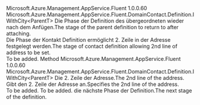 <Type Name="IWithAddressLine2&lt;ParentT&gt;" FullName="Microsoft.Azure.Management.AppService.Fluent.DomainContact.Definition.IWithAddressLine2&lt;ParentT&gt;">
  <TypeSignature Language="C#" Value="public interface IWithAddressLine2&lt;ParentT&gt; : Microsoft.Azure.Management.AppService.Fluent.DomainContact.Definition.IWithCity&lt;ParentT&gt;" />
  <TypeSignature Language="ILAsm" Value=".class public interface auto ansi abstract IWithAddressLine2`1&lt;ParentT&gt; implements class Microsoft.Azure.Management.AppService.Fluent.DomainContact.Definition.IWithCity`1&lt;!ParentT&gt;" />
  <TypeSignature Language="DocId" Value="T:Microsoft.Azure.Management.AppService.Fluent.DomainContact.Definition.IWithAddressLine2`1" />
  <TypeSignature Language="VB.NET" Value="Public Interface IWithAddressLine2(Of ParentT)&#xA;Implements IWithCity(Of ParentT)" />
  <TypeSignature Language="F#" Value="type IWithAddressLine2&lt;'ParentT&gt; = interface&#xA;    interface IWithCity&lt;'ParentT&gt;" />
  <AssemblyInfo>
    <AssemblyName>Microsoft.Azure.Management.AppService.Fluent</AssemblyName>
    <AssemblyVersion>1.0.0.60</AssemblyVersion>
  </AssemblyInfo>
  <TypeParameters>
    <TypeParameter Name="ParentT" />
  </TypeParameters>
  <Interfaces>
    <Interface>
      <InterfaceName>Microsoft.Azure.Management.AppService.Fluent.DomainContact.Definition.IWithCity&lt;ParentT&gt;</InterfaceName>
    </Interface>
  </Interfaces>
  <Docs>
    <typeparam name="ParentT"><span data-ttu-id="7d5d6-101">Die Phase der Definition des übergeordneten wieder nach dem Anfügen.</span><span class="sxs-lookup"><span data-stu-id="7d5d6-101">The stage of the parent definition to return to after attaching.</span></span></typeparam>
    <summary>
            <span data-ttu-id="7d5d6-102">Die Phase der Kontakt Definition ermöglicht 2. Zeile in der Adresse festgelegt werden.</span><span class="sxs-lookup"><span data-stu-id="7d5d6-102">The stage of contact definition allowing 2nd line of address to be set.</span></span>
            </summary>
    <remarks>To be added.</remarks>
  </Docs>
  <Members>
    <Member MemberName="WithAddressLine2">
      <MemberSignature Language="C#" Value="public Microsoft.Azure.Management.AppService.Fluent.DomainContact.Definition.IWithCity&lt;ParentT&gt; WithAddressLine2 (string addressLine2);" />
      <MemberSignature Language="ILAsm" Value=".method public hidebysig newslot virtual instance class Microsoft.Azure.Management.AppService.Fluent.DomainContact.Definition.IWithCity`1&lt;!ParentT&gt; WithAddressLine2(string addressLine2) cil managed" />
      <MemberSignature Language="DocId" Value="M:Microsoft.Azure.Management.AppService.Fluent.DomainContact.Definition.IWithAddressLine2`1.WithAddressLine2(System.String)" />
      <MemberSignature Language="VB.NET" Value="Public Function WithAddressLine2 (addressLine2 As String) As IWithCity(Of ParentT)" />
      <MemberSignature Language="F#" Value="abstract member WithAddressLine2 : string -&gt; Microsoft.Azure.Management.AppService.Fluent.DomainContact.Definition.IWithCity&lt;'ParentT&gt;" Usage="iWithAddressLine2.WithAddressLine2 addressLine2" />
      <MemberType>Method</MemberType>
      <AssemblyInfo>
        <AssemblyName>Microsoft.Azure.Management.AppService.Fluent</AssemblyName>
        <AssemblyVersion>1.0.0.60</AssemblyVersion>
      </AssemblyInfo>
      <ReturnValue>
        <ReturnType>Microsoft.Azure.Management.AppService.Fluent.DomainContact.Definition.IWithCity&lt;ParentT&gt;</ReturnType>
      </ReturnValue>
      <Parameters>
        <Parameter Name="addressLine2" Type="System.String" />
      </Parameters>
      <Docs>
        <param name="addressLine2"><span data-ttu-id="7d5d6-103">Die 2. Zeile der Adresse.</span><span class="sxs-lookup"><span data-stu-id="7d5d6-103">The 2nd line of the address.</span></span></param>
        <summary>
            <span data-ttu-id="7d5d6-104">Gibt den 2. Zeile der Adresse an.</span><span class="sxs-lookup"><span data-stu-id="7d5d6-104">Specifies the 2nd line of the address.</span></span>
            </summary>
        <returns>To be added.</returns>
        <remarks>To be added.</remarks>
        <return><span data-ttu-id="7d5d6-105">die nächste Phase der Definition.</span><span class="sxs-lookup"><span data-stu-id="7d5d6-105">The next stage of the definition.</span></span></return>
      </Docs>
    </Member>
  </Members>
</Type>